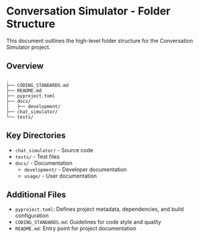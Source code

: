 # Conversation Simulator - Folder Structure

This document outlines the high-level folder structure for the Conversation Simulator project.

## Overview

```
.
├── CODING_STANDARDS.md
├── README.md
├── pyproject.toml
├── docs/
│   ├── development/
├── chat_simulator/
└── tests/
```

## Key Directories

- `chat_simulator/` - Source code
- `tests/` - Test files
- `docs/` - Documentation
  - `development/` - Developer documentation
  - `usage/` - User documentation

## Additional Files

- `pyproject.toml`: Defines project metadata, dependencies, and build configuration
- `CODING_STANDARDS.md`: Guidelines for code style and quality
- `README.md`: Entry point for project documentation